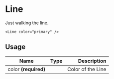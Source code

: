 <!-- 
This is an auto-generated markdown. 
You can change it in "src/atoms/Line.tsx" and run build:docs to update this file.
-->
# Line
Just walking the line.

```example
<Line color="primary" />
```
## Usage
| Name        | Type           | Description  |
| ----------- |:--------------:| ------------:|
|color **(required)**||Color of the Line

